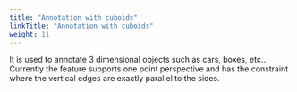 ```yaml
---
title: "Annotation with cuboids"
linkTitle: "Annotation with cuboids"
weight: 11
---
```


It is used to annotate 3 dimensional objects such as cars, boxes, etc...
Currently the feature supports one point perspective and has the constraint
where the vertical edges are exactly parallel to the sides.
